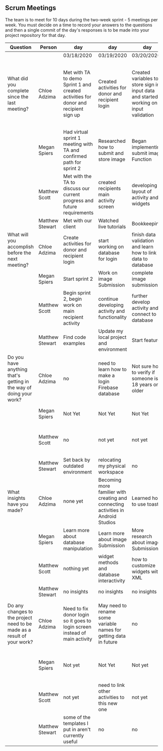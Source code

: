 ## Scrum Meetings
The team is to meet for 10 days during the two-week sprint - 5 meetings per week. You must decide on a time to record your answers to the questions and then a single commit of the day's responses is to be made into your project repository for that day.

Question    |          Person                                             | day | day | day | day | day | day | day |day | day | day |
------------|---------------------------------------------------------------------|-----|-----|-----|-----|-----|-----|-----|----|-----|-----|            
| | | 03/18/2020 | 03/19/2020 | 03/20/2020 | 03/25/2020 | 3/28/2020 | | | | | |                                
| What did you complete since the last meeting? | Chloe Adzima | Met with TA to demo Sprint 1 and created activities for donor and recipient sign up | Created activities for donor and recipient login | Created variables to store sign in input data and started working on input validation | Create signup and login database | Added forgot password option and fixed donor main so it only shows item postings of current user
|            | Megan Spiers | Had virtual sprint 1 meeting with TA and confirmed path for sprint 2 | Researched how to submit and store image | Began implementing submit image Function | Began work on edit function | Went back and revised submit image function
|            | Matthew Scott |  Met with the TA to discuss our current progress and future requirements | created recipients main activity screen| developing layout of activity and widgets | created a filter for the recipients to browse items | pushed some updates to activities I was working on
|            | Matthew Stewart |  Met with our client  |  Watched live tutorials  |  Bookkeeping  
| What will you accomplish before the next meeting? | Chloe Adzima | Create activities for donor and recipient login | start working on database for login | finish data validation and learn how to link data to database | connect user database with the item database | Create some espresso tests for login and signup
|            | Megan Spiers | Start sprint 2 | Work on image Submission | complete image submission | complete edit function | store image in database
|            | Matthew Scott |   Begin sprint 2, begin work on main recipient activity | continue developing activity and functionality | further develop activity and connect to database | further develop recipient activity | link some activities to database
|            | Matthew Stewart |  Find code examples  |  Update my local project and environment  |  Start feature  
| Do you have anything that's getting in the way of doing your work? | Chloe Adzima | no | need to learn how to make a login Firebase database | Not sure how to verify if someone is 18 years or older | no | no
|            | Megan Spiers | Not Yet | Not Yet | Not Yet | No | very bad internet service 
|            | Matthew Scott |   no | not yet | not yet | trouble figuring out different android classes | not yet
|            | Matthew Stewart |  Set back by outdated environment  |  relocating my physical workspace  |  no
| What insights have you made? |Chloe Adzima | none yet | Becoming more familier with creating and connecting activities in Android Studios | Learned how to use toast | Know how to create a new user account in firebase | understand how to connect a specific user to data in realtime database
|            | Megan Spiers | Learn more about database manipulation | Learn more about image Submission | More research about image Submission | activities can be reusable | learned to use Picasso 
|            | Matthew Scott |   nothing yet | widget methods and database interactivity | how to customize widgets with XML | learned more about save states for widgets | Espresso testing
|            | Matthew Stewart |  no insights  |  no insights  |  no insights
| Do any changes to the project need to be made as a result of your work? |Chloe Adzima | Need to fix donor login so it goes to login screen instead of main activity | May need to rename some variable names for getting data in future | no | need to update donor main activity to connect new item with a certain user | no
|            | Megan Spiers | Not yet | Not Yet | Not yet | No | need to fix constraints on post new item activity 
|            | Matthew Scott |   not yet | need to link other activities to this new one | not yet | no | not yet
|            | Matthew Stewart |  some of the templates I put in aren't currently useful  |  no  |  no  
